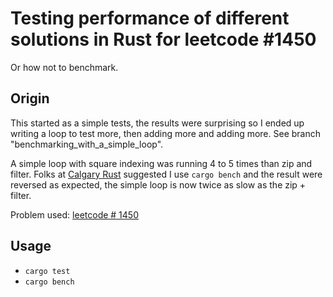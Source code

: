 # Testing performance of different solutions in Rust for leetcode #1450

Or how not to benchmark.

## Origin

This started as a simple tests, the results were surprising so I ended up writing a loop to test more, then adding more and adding more. See branch "benchmarking\_with\_a\_simple\_loop".

A simple loop with square indexing was running 4 to 5 times than zip and filter. Folks at [Calgary Rust](http://calgaryrust.ca/) suggested I use `cargo bench` and the result were reversed as expected, the simple loop is now twice  as slow as the zip + filter.

Problem used: [leetcode # 1450](https://leetcode.com/problems/number-of-students-doing-homework-at-a-given-time/)


## Usage
- `cargo test`
- `cargo bench`

